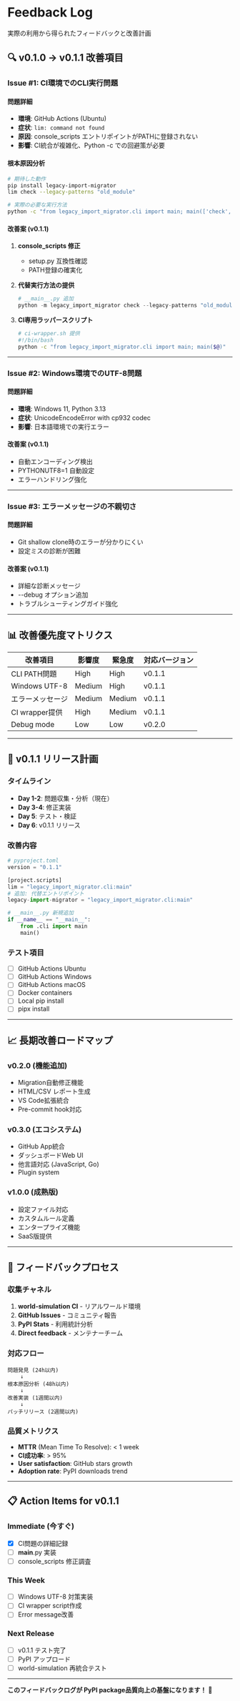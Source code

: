 # Feedback Log

実際の利用から得られたフィードバックと改善計画

## 🔍 v0.1.0 → v0.1.1 改善項目

### **Issue #1: CI環境でのCLI実行問題**

#### **問題詳細**
- **環境**: GitHub Actions (Ubuntu)
- **症状**: `lim: command not found`
- **原因**: console_scripts エントリポイントがPATHに登録されない
- **影響**: CI統合が複雑化、Python -c での回避策が必要

#### **根本原因分析**
```bash
# 期待した動作
pip install legacy-import-migrator
lim check --legacy-patterns "old_module"

# 実際の必要な実行方法
python -c "from legacy_import_migrator.cli import main; main(['check', '--legacy-patterns', 'old_module'])"
```

#### **改善案 (v0.1.1)**
1. **console_scripts 修正**
   - setup.py 互換性確認
   - PATH登録の確実化
   
2. **代替実行方法の提供**
   ```python
   # __main__.py 追加
   python -m legacy_import_migrator check --legacy-patterns "old_module"
   ```

3. **CI専用ラッパースクリプト**
   ```bash
   # ci-wrapper.sh 提供
   #!/bin/bash
   python -c "from legacy_import_migrator.cli import main; main($@)"
   ```

---

### **Issue #2: Windows環境でのUTF-8問題**

#### **問題詳細**
- **環境**: Windows 11, Python 3.13
- **症状**: UnicodeEncodeError with cp932 codec
- **影響**: 日本語環境での実行エラー

#### **改善案 (v0.1.1)**
- 自動エンコーディング検出
- PYTHONUTF8=1 自動設定
- エラーハンドリング強化

---

### **Issue #3: エラーメッセージの不親切さ**

#### **問題詳細**
- Git shallow clone時のエラーが分かりにくい
- 設定ミスの診断が困難

#### **改善案 (v0.1.1)**
- 詳細な診断メッセージ
- --debug オプション追加
- トラブルシューティングガイド強化

---

## 📊 改善優先度マトリクス

| 改善項目 | 影響度 | 緊急度 | 対応バージョン |
|---------|-------|-------|--------------|
| CLI PATH問題 | High | High | v0.1.1 |
| Windows UTF-8 | Medium | High | v0.1.1 |
| エラーメッセージ | Medium | Medium | v0.1.1 |
| CI wrapper提供 | High | Medium | v0.1.1 |
| Debug mode | Low | Low | v0.2.0 |

---

## 🚀 v0.1.1 リリース計画

### **タイムライン**
- **Day 1-2**: 問題収集・分析（現在）
- **Day 3-4**: 修正実装
- **Day 5**: テスト・検証
- **Day 6**: v0.1.1 リリース

### **改善内容**
```python
# pyproject.toml
version = "0.1.1"

[project.scripts]
lim = "legacy_import_migrator.cli:main"
# 追加: 代替エントリポイント
legacy-import-migrator = "legacy_import_migrator.cli:main"

# __main__.py 新規追加
if __name__ == "__main__":
    from .cli import main
    main()
```

### **テスト項目**
- [ ] GitHub Actions Ubuntu
- [ ] GitHub Actions Windows
- [ ] GitHub Actions macOS
- [ ] Docker containers
- [ ] Local pip install
- [ ] pipx install

---

## 📈 長期改善ロードマップ

### **v0.2.0 (機能追加)**
- Migration自動修正機能
- HTML/CSV レポート生成
- VS Code拡張統合
- Pre-commit hook対応

### **v0.3.0 (エコシステム)**
- GitHub App統合
- ダッシュボードWeb UI
- 他言語対応 (JavaScript, Go)
- Plugin system

### **v1.0.0 (成熟版)**
- 設定ファイル対応
- カスタムルール定義
- エンタープライズ機能
- SaaS版提供

---

## 🔄 フィードバックプロセス

### **収集チャネル**
1. **world-simulation CI** - リアルワールド環境
2. **GitHub Issues** - コミュニティ報告
3. **PyPI Stats** - 利用統計分析
4. **Direct feedback** - メンテナーチーム

### **対応フロー**
```
問題発見 (24h以内)
    ↓
根本原因分析 (48h以内)
    ↓
改善実装 (1週間以内)
    ↓
パッチリリース (2週間以内)
```

### **品質メトリクス**
- **MTTR** (Mean Time To Resolve): < 1 week
- **CI成功率**: > 95%
- **User satisfaction**: GitHub stars growth
- **Adoption rate**: PyPI downloads trend

---

## 📋 Action Items for v0.1.1

### **Immediate (今すぐ)**
- [x] CI問題の詳細記録
- [ ] __main__.py 実装
- [ ] console_scripts 修正調査

### **This Week**
- [ ] Windows UTF-8 対策実装
- [ ] CI wrapper script作成
- [ ] Error message改善

### **Next Release**
- [ ] v0.1.1 テスト完了
- [ ] PyPI アップロード
- [ ] world-simulation 再統合テスト

---

**このフィードバックログが PyPI package品質向上の基盤になります！** 🚀